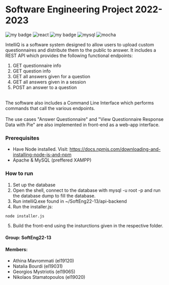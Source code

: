 # Software Engineering Project 2022-2023
![my badge](https://badgen.net/badge/nodeJS/v18.12.1/green/?icon=https://upload.wikimedia.org/wikipedia/commons/d/d9/Node.js_logo.svg) ![react](https://user-images.githubusercontent.com/115226054/218500804-ab08f439-cd40-4554-8003-1a3957338a38.svg) ![my badge](https://badgen.net/badge/express/v4.18.2/red/?icon=https://upload.wikimedia.org/wikipedia/commons/d/db/Npm-logo.svg) ![mysql](https://user-images.githubusercontent.com/115226054/218501030-55685c2d-a632-4cab-a57e-0c5ef694059d.svg) ![mocha](https://user-images.githubusercontent.com/115226054/218501480-c1a36a95-c7c2-459d-b518-c0df69b4becb.svg)

IntelliQ is a software system designed to allow users to upload custom questionnaires and distribute them to the public to answer. It includes a REST API which provides the following functional endpoints:
1. GET questionnaire info
2. GET question info
3. GET all answers given for a question
4. GET all answers given in a session
5. POST an answer to a question<br> 
<br>
The software also includes a Command Line Interface which performs commands that call the various endpoints.<br>
<br>
The use cases "Answer Questionnaire" and "View Questionnaire Response Data with Pie" are also implemented in front-end as a web-app interface.<br> 

### Prerequisites
* Have Node installed. Visit:
  https://docs.npmjs.com/downloading-and-installing-node-js-and-npm
* Apache & MySQL (preffered XAMPP)

### How to run
1. Set up the database
2. Open the shell, connect to the database with mysql -u root -p and run the database dump to fill the database.
3. Run intelliQ.exe found in ~/SoftEng22-13/api-backend 
4. Run the installer.js:
  ```sh
  node installer.js
  ```
5. Build the front-end using the insturctions given in the respective folder.

#### Group: SoftEng22-13

#### Members: 

- Athina Mavrommati (el19120)
- Natalia Bourdi (el19031)
- Georgios Mystriotis (el19065)
- Nikolaos Stamatopoulos (el19020)
